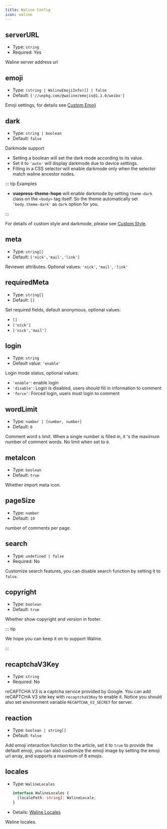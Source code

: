 ```yaml
---
title: Waline Config
icon: waline
---
```


## serverURL

- Type: `string`
- Required: Yes

Waline server address url

## emoji

- Type: `(string | WalineEmojiInfo)[] | false`
- Default: `['//unpkg.com/@waline/emojis@1.1.0/weibo']`

Emoji settings, for details see [Custom Emoji](https://waline.js.org/en/guide/client/emoji.html)

## dark

- Type: `string | boolean`
- Default: `false`

Darkmode support

- Setting a boolean will set the dark mode according to its value.
- Set it to `'auto'` will display darkmode due to device settings.
- Filling in a CSS selector will enable darkmode only when the selector match waline ancestor nodes.

::: tip Examples

- **vuepress-theme-hope** will enable darkmode by setting `theme-dark` class on the `<body>` tag itself. So the theme automatically set `'body.theme-dark'` as `dark` option for you.

:::

For details of custom style and darkmode, please see [Custom Style](https://waline.js.org/en/guide/client/style.html).

## meta

- Type: `string[]`
- Default: `['nick','mail','link']`

Reviewer attributes. Optional values: `'nick'`, `'mail'`, `'link'`

## requiredMeta

- Type: `string[]`
- Default: `[]`

Set required fields, default anonymous, optional values:

- `[]`
- `['nick']`
- `['nick','mail']`

## login

- Type: `string`
- Default value: `'enable'`

Login mode status, optional values:

- `'enable'`: enable login
- `'disable'`: Login is disabled, users should fill in information to comment
- `'force'`: Forced login, users must login to comment

## wordLimit

- Type: `number | [number, number]`
- Default: `0`

Comment word s limit. When a single number is filled in, it 's the maximum number of comment words. No limit when set to `0`.

## metaIcon

- Type: `boolean`
- Default: `true`

Whether import meta icon.

## pageSize

- Type: `number`
- Default: `10`

number of comments per page.

## search

- Type: `undefined | false`
- Required: No

Customize search features, you can disable search function by setting it to `false`.

## copyright

- Type: `boolean`
- Default: `true`

Whether show copyright and version in footer.

::: tip

We hope you can keep it on to support Waline.

:::

## recaptchaV3Key

- Type: `string`
- Required: No

reCAPTCHA V3 is a captcha service provided by Google. You can add reCAPTCHA V3 site key with `recaptchaV3Key` to enable it. Notice you should also set environment variable `RECAPTCHA_V3_SECRET` for server.

## reaction

- Type: `boolean | string[]`
- Default: `false`

Add emoji interaction function to the article, set it to `true` to provide the default emoji, you can also customize the emoji image by setting the emoji url array, and supports a maximum of 8 emojis.

## locales

- Type: `WalineLocales`

  ```ts
  interface WalineLocales {
    [localePath: string]: WalineLocale;
  }
  ```

- Details: [Waline Locales](https://waline.js.org/en/cookbook/customize/locale.html)

Waline locales.
